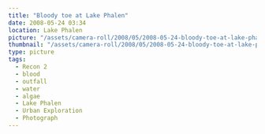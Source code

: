 ```yaml
---
title: "Bloody toe at Lake Phalen"
date: 2008-05-24 03:34
location: Lake Phalen
picture: "/assets/camera-roll/2008/05/2008-05-24-bloody-toe-at-lake-phalen/recon-2-034.jpg"
thumbnail: "/assets/camera-roll/2008/05/2008-05-24-bloody-toe-at-lake-phalen/recon-2-034-thumbnail.jpg"
type: picture
tags:
  - Recon 2
  - blood
  - outfall
  - water
  - algae
  - Lake Phalen
  - Urban Exploration
  - Photograph
---
```

